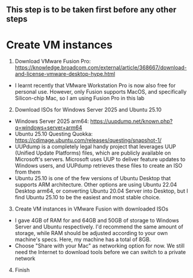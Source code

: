 ## This step is to be taken first before any other steps
# Create VM instances
1. Download VMware Fusion Pro: https://knowledge.broadcom.com/external/article/368667/download-and-license-vmware-desktop-hype.html
- I learnt recently that VMware Workstation Pro is now also free for personal use. However, only Fusion supports MacOS, and specifically Silicon-chip Mac, so I am using Fusion Pro in this lab

2. Download ISOs for Windows Server 2025 and Ubuntu 25.10
- Windows Server 2025 arm64: https://uupdump.net/known.php?q=windows+server+arm64
- Ubuntu 25.10 Questing Quokka: https://cdimage.ubuntu.com/releases/questing/snapshot-1/
- UUPdump is a completely legal handy project that leverages UUP (Unified Update Platforms) files, which are publicly available on Microsoft's servers. Microsoft uses UUP to deliver feature updates to Windows users, and UUPdump retrieves these files to create an ISO from them
- Ubuntu 25.10 is one of the few versions of Ubuntu Desktop that supports ARM architecture. Other options are using Ubuntu 22.04 Desktop arm64, or converting Ubuntu 20.04 Server into Desktop, but I find Ubuntu 25.10 to be the easiest and most stable choice.

3. Create VM instances in VMware Fusion with downloaded ISOs
- I gave 4GB of RAM for and 64GB and 50GB of storage to Windows Server and Ubuntu respectively. I'd recommend the same amount of storage, while RAM should be adjusted according to your own machine's specs. Here, my machine has a total of 8GB.
- Choose "Share with your Mac" as networking option for now. We still need the Internet to download tools before we can switch to a private network
 
4. Finish

